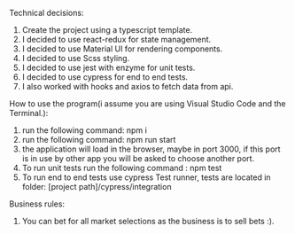 Technical decisions:

1. Create the project using a typescript template.
2. I decided to use react-redux for state management.
3. I decided to use Material UI for rendering components.
4. I decided to use Scss styling.
5. I decided to use jest with enzyme for unit tests.
6. I decided to use cypress for end to end tests.
7. I also worked with hooks and axios to fetch data from api.

How to use the program(i assume you are using Visual Studio Code and the Terminal.):

1. run the following command: npm i
2. run the following command: npm run start
3. the application will load in the browser, maybe in port 3000, if this port is in use by other app you will be asked to choose another port.
4. To run unit tests run the following command : npm test
5. To run end to end tests use cypress Test runner, tests are located in folder: [project path]/cypress/integration

Business rules:

1. You can bet for all market selections as the business is to sell bets :).
